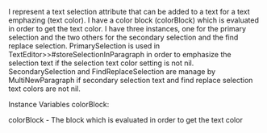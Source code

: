 I represent a text selection attribute that can be added to a text for a text emphazing (text color). I have a color block (colorBlock) which is evaluated in order to get the text color. I have three instances, one for the primary selection and the two others for the secondary selection and the find replace selection. PrimarySelection is used in TextEditor>>#storeSelectionInParagraph in order to emphasize the selection text if the selection text color setting is not nil.SecondarySelection and FindReplaceSelection are manage by MultiNewParagraph if secondary selection text and find replace selection text colors are not nil.Instance Variables	colorBlock:		<Block>colorBlock	- The block which is evaluated in order to get the text color